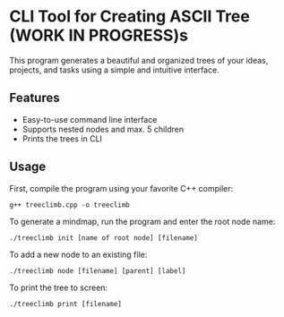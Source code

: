 <h1>CLI Tool for Creating ASCII Tree (WORK IN PROGRESS)s</h1>
	<p>This program generates a beautiful and organized trees of your ideas, projects, and tasks using a simple and intuitive interface.</p>
	<h2>Features</h2>
	<ul>
		<li>Easy-to-use command line interface</li>
		<li>Supports nested nodes and max. 5 children</li>
		<li>Prints the trees in CLI</li>
	</ul>
	<h2>Usage</h2>
	<p>First, compile the program using your favorite C++ compiler:</p>
	<pre><code>g++ treeclimb.cpp -o treeclimb</code></pre>
	<p>To generate a mindmap, run the program and enter the root node name:</p>
	<pre><code>./treeclimb init [name of root node] [filename]</code></pre>
	<p>To add a new node to an existing file:</p>
	<pre><code>./treeclimb node [filename] [parent] [label]</code></pre>
	<p>To print the tree to screen:</p>
	<pre><code>./treeclimb print [filename]</code></pre>

